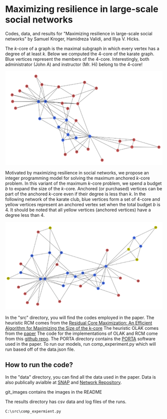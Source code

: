 # Maximizing resilience in large-scale social networks

Codes, data, and results for "Maximizing resilience in large-scale social networks" by Samuel Kroger, Hamidreza Validi, and Illya V. Hicks.

The $k$-core of a graph is the maximal subgraph in which every vertex has a degree of at least $k$.
Below we computed the $4$-core of the karate graph. Blue vertices represent the members of the $4$-core. Interestingly, both administrator (John A) and instructor (Mr. Hi) belong to the $4$-core!

![Figure 1](git_images/karate_k4b0.png?raw=true "The 4-core of the karate graph")

Motivated by maximizing resilience in social networks, we propose an integer programming model for solving the maximum anchored $k$-core problem. In this variant of the maximum $k$-core problem, we spend a budget $b$ to expand the size of the $k$-core. Anchored (or purchased) vertices can be part of the anchored $k$-core even if their degree is less than $k$. In the following network of the karate club, blue vertices form a set of $4$-core and yellow vertices represent an anchored vertex set when the total budget $b$ is 4. It should be noted that all yellow vertices (anchored vertices) have a degree less than 4.

![Figure 2](git_images/karate_k4b5.png?raw=true "The Anchored 4-core with budget 5 of the karate graph")

In the "src" directory, you will find the codes employed in the paper.
The heuristic RCM comes from the [Residual Core Maximization: An Efficient Algorithm for Maximizing the Size of the k-core](https://epubs.siam.org/doi/abs/10.1137/1.9781611976236.37)
The heuristic OLAK comes from the [paper](http://www.vldb.org/pvldb/vol10/p649-zhang.pdf)
The code for the implementations of OLAK and RCM come from this [github repo](https://github.com/rlaishra/RCM/).
The PORTA directory contains the [PORTA](http://porta.zib.de/) software used in the paper.
To run our models, run comp_experiment.py which will run based off of the data.json file.

## How to run the code?

In the "data" directory, you can find all the data used in the paper. Data is also publically avialble at [SNAP](https://snap.stanford.edu/data/) and [Network Repository](https://networkrepository.com/index.php).

git_images contains the images in the README

The results directory has csv data and log files of the runs.

```
C:\src\comp_expermient.py
```
